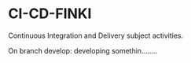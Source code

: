 # CI-CD-FINKI
Continuous Integration and Delivery subject activities.

On branch develop: developing somethin........